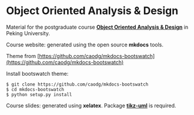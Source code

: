 # Object Oriented Analysis & Design

Material for the postgraduate course **[Object Oriented Analysis & Design](http://sei.pku.edu.cn/~caodg/course/oo)** in Peking University.

Course website: generated using the open source **mkdocs** tools.

Theme from [https://github.com/caodg/mkdocs-bootswatch](https://github.com/caodg/mkdocs-bootswatch)

Install bootswatch theme:

```
$ git clone https://github.com/caodg/mkdocs-bootswatch
$ cd mkdocs-bootswatch
$ python setup.py install
```

Course slides: generated using **xelatex**.  Package **[tikz-uml](http://perso.ensta-paristech.fr/~kielbasi/tikzuml/index.php?lang=en)** is required.
